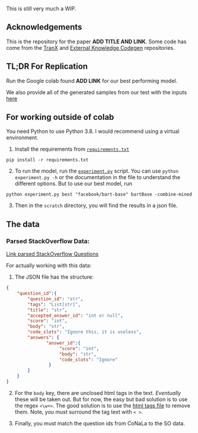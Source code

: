 This is still very much a WIP.

## Acknowledgements

This is the repository for the paper **ADD TITLE AND LINK**. Some code has come from the [TranX](https://github.com/pcyin/tranx) 
and [External Knowledge Codegen](https://github.com/neulab/external-knowledge-codegen) repositories.

## TL;DR For Replication

Run the Google colab found **ADD LINK** for our best performing model.

We also provide all of the generated samples from our test with the inputs [here]()

## For working outside of colab

You need Python to use Python 3.8. I would recommend using a virtual environment.

1. Install the requirements from [`requirements.txt`](https://github.com/gabeorlanski/noisy-so-code-generation/blob/main/requirements.txt)
```shell script
pip install -r requirements.txt
```

2. To run the model, run the [`experiment.py`](https://github.com/gabeorlanski/noisy-so-code-generation/blob/main/experiment.py) script. You can use `python experiment.py -h` or 
the documentation in the file to understand the different options. But to use our best model, run 
```shell script
python experiment.py best "facebook/bart-base" bartBase -combine-mined
```

3. Then in the `scratch` directory, you will find the results in a json file. 

## The data

### Parsed StackOverflow Data:

[Link parsed StackOverflow Questions](https://www.dropbox.com/s/7l42q8foywuqu5y/parsed_so.zip?dl=0)

For actually working with this data:

1. The JSON file has the structure:
```json
{
    "question_id":{
        "question_id": "str",
        "tags": "List[str]",
        "title": "str",
        "accepted_answer_id": "int or null",
        "score": "int",
        "body": "str",
        "code_slots": "Ignore this, it is useless",
        "answers": {
               "answer_id":{
                    "score": "int",
                    "body": "str",
                    "code_slots": "Ignore"
                }    
        }
    }
}
``` 

2. For the `body` key, there are unclosed html tags in the text. *Eventually* these will be taken 
out. But for now, the easy but bad solution is to use the regex `<\w+>`. The good solution is to use 
the [html tags file](https://github.com/gabeorlanski/noisy-so-code-generation/blob/main/data/html_tags.txt) 
to remove them. Note, you must surround the tag text with `< >`.    

3. Finally, you must match the question ids from CoNaLa to the SO data.
